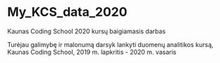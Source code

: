 # My_KCS_data_2020
Kaunas Coding School 2020 kursų baigiamasis darbas

Turėjau galimybę ir malonumą darsyk lankyti duomenų analitikos kursą, Kaunas Coding School, 2019 m. lapkritis - 2020 m. vasaris
